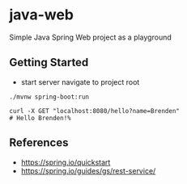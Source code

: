 # java-web
Simple Java Spring Web project as a playground 


## Getting Started
- start server navigate to project root
```
./mvnw spring-boot:run
```

``` 
curl -X GET "localhost:8080/hello?name=Brenden"
# Hello Brenden!%
```

## References
- https://spring.io/quickstart
- https://spring.io/guides/gs/rest-service/